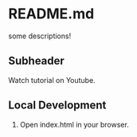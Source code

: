 # README.md

some descriptions!

## Subheader

Watch tutorial on Youtube.

## Local Development

1. Open index.html in your browser.